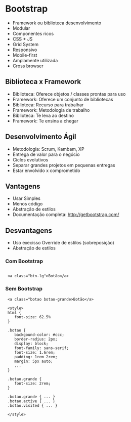 # Bootstrap
- Framework ou biblioteca desenvolvimento
- Modular
- Componentes ricos
- CSS + JS
- Grid System
- Responsivo
- Mobile-first
- Amplamente utilizada
- Cross browser


## Biblioteca x Framework
- Biblioteca: Oferece objetos / classes prontas para uso
- Framework: Oferece um conjunto de bibliotecas
- Biblioteca: Recurso para trabalhar
- Framework: Metodologia de trabalho
- Biblioteca: Te leva ao destino
- Framework: Te ensina a chegar

## Desenvolvimento Ágil
- Metodologia: Scrum, Kambam, XP
- Entrega de valor para o negócio
- Ciclos evolutivos
- Separar grandes projetos em pequenas entregas
- Estar envolvido x comprometido

## Vantagens
- Usar Simples
- Menos código
- Abstração de estilos
- Documentação completa: http://getbootstrap.com/

## Desvantagens
- Uso execisso
Override de estilos (sobreposição)
- Abstração de estilos

### Com Bootstrap
```

 <a class="btn-lg">Botão</a>

```
### Sem Bootstrap
```
 <a class="botao botao-grande>Botão</a>

 <style>
 html {
    font-size: 62.5%
 }

 .botao {
    backgound-color: #ccc;
    border-radius: 2px;
    display: block;
    font-family: sans-serif;
    font-size: 1.6rem;
    padding: 1rem 2rem;
    margin: 5px auto;
    ...
 }

 .botao.grande {
    font-size: 2rem;
 }

 .botao.grande { ... }
 .botao.active { ... }
 .botao.visited { ... }

 </style>